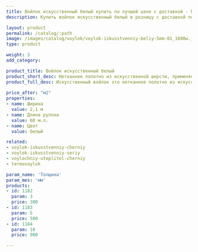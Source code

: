 ```yaml
---
title: Войлок искусственный белый купить по лучшей цене с доставкой - Поролоныч
description: Купить войлок искусственный белый в розницу с доставкой по Москве в интернет-магазине Поролоныча.

layout: product
permalink: /catalog/:path
image: /images/catalog/voylok/voylok-iskusstvenniy-beliy-5mm-01_1600w.jpg
type: product

weight: 3
add_category: 

product_title: Войлок искусственный белый
product_short_desc: Нетканное полотно из искусственной шерсти, применяется для изготовления деталей обивки автомобилей и утепления в быту.
product_full_desc: Искусственный войлок это нетканное полотно из искусственной шерсти, применяется для изготовления деталей интерьера автомобилей (обивка дверей, стенок, крыши), а также применяется в качестве утеплителя. Обладает хорошими звукоизолирующими свойствами и может использоваться в качестве шумоизоляции.
        
price_after: "м2"
properties:
- name: Ширина
  value: 2,1 м
- name: Длина рулона
  value: 60 м.п.
- name: Цвет
  value: белый

related:
- voylok-iskusstvenniy-cherniy
- voylok-iskusstvenniy-seriy
- voylochniy-uteplitel-cherniy
- termovoylok

param_name: 'Толщина'
param_mes: 'мм'
products:
- id: 1182
  param: 3
  price: 300
- id: 1183
  param: 5
  price: 500
- id: 1184
  param: 10
  price: 900

---
```

